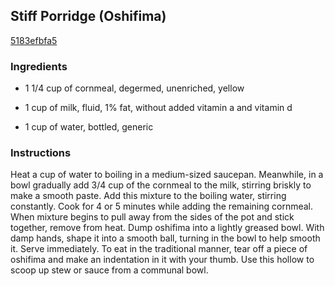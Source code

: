 ## Stiff Porridge (Oshifima)

[5183efbfa5](http://www.food.com/recipe/stiff-porridge-oshifima-175052)

### Ingredients

 - 1 1/4 cup of cornmeal, degermed, unenriched, yellow

 - 1 cup of milk, fluid, 1% fat, without added vitamin a and vitamin d

 - 1 cup of water, bottled, generic

### Instructions

Heat a cup of water to boiling in a medium-sized saucepan. Meanwhile, in a bowl gradually add 3/4 cup of the cornmeal to the milk, stirring briskly to make a smooth paste. Add this mixture to the boiling water, stirring constantly. Cook for 4 or 5 minutes while adding the remaining cornmeal. When mixture begins to pull away from the sides of the pot and stick together, remove from heat. Dump oshifima into a lightly greased bowl. With damp hands, shape it into a smooth ball, turning in the bowl to help smooth it. Serve immediately. To eat in the traditional manner, tear off a piece of oshifima and make an indentation in it with your thumb. Use this hollow to scoop up stew or sauce from a communal bowl.